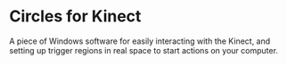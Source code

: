 # Circles for Kinect

A piece of Windows software for easily interacting with the Kinect, and setting up trigger regions in real space to start actions on your computer.